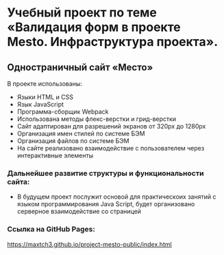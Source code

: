 # Учебный проект по теме «Валидация форм в проекте Mesto. Инфраструктура проекта».
## Одностраничный сайт «Место»

В проекте использованы:
* Языки HTML и CSS
* Язык JavaScript
* Программа-сборщик Webpack
* Использована методы флекс-верстки и грид-верстки
* Сайт адаптирован для разрешений экранов от 320px до 1280px
* Организация имен стилей по системе БЭМ
* Организация файлов по системе БЭМ
* На сайте реализовано взаимодействие с пользователем через интерактивные элементы

### Дальнейшее развитие структуры и функциональности сайта:

* В будущем проект послужит основой для практическоих занятий с языком программирования Java Script, будет организовано серверное взаимодействие со страницей

### Ссылка на GitHub Pages:
https://maxtch3.github.io/project-mesto-public/index.html
